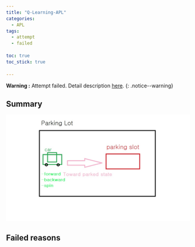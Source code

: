 ```yaml
---
title: "Q-Learning-APL"
categories:
  - APL
tags:
  - attempt
  - failed

toc: true
toc_stick: true

---
```

**Warning :** Attempt failed. Detail description [here](#failed-reasons).
{: .notice--warning}

## Summary

![simple](/assets/images/APL/simple.jpg)

## Failed reasons